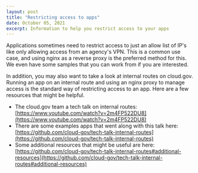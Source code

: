 ```yaml
---
layout: post
title: "Restricting access to apps"
date: October 05, 2021
excerpt: Information to help you restrict access to your apps
---
```


Applications sometimes need to restrict access to just an allow list of IP's like only allowing access from an agency's VPN. This is a common use case, and using nginx as a reverse proxy is the preferred method for this. We even have some samples that you can work from if you are interested.

In addition, you may also want to take a look at internal routes on cloud.gov. Running an app on an internal route and using an nginx proxy to manage access is the standard way of restricting access to an app. Here are a few resources that might be helpful.

* The cloud.gov team a tech talk on internal routes: [https://www.youtube.com/watch?v=2m4FP522DU8](https://www.youtube.com/watch?v=2m4FP522DU8)
* There are some examples apps that went along with this talk here: [https://github.com/cloud-gov/tech-talk-internal-routes](https://github.com/cloud-gov/tech-talk-internal-routes)
* Some additional resources that might be useful are here: [https://github.com/cloud-gov/tech-talk-internal-routes#additional-resources](https://github.com/cloud-gov/tech-talk-internal-routes#additional-resources)
